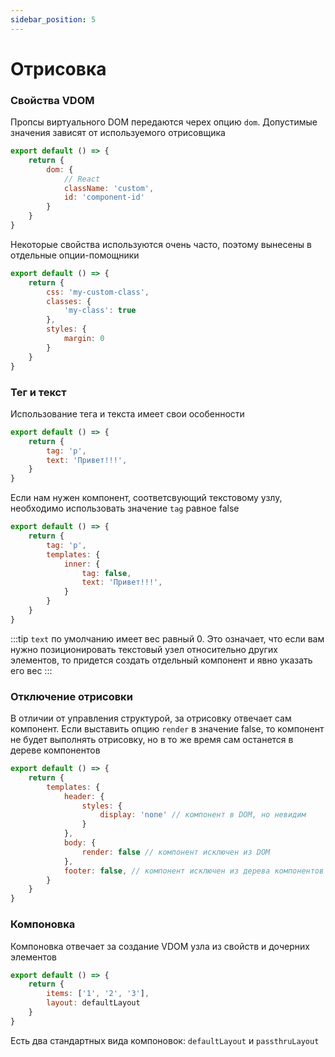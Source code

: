 ```yaml
---
sidebar_position: 5
---
```


# Отрисовка


### Свойства VDOM

Пропсы виртуального DOM передаются черех опцию `dom`. Допустимые значения зависят от используемого отрисовщика

```javascript
export default () => {
    return {
        dom: {
            // React
            className: 'custom',
            id: 'component-id'
        }
    }
}
```

Некоторые свойства используются очень часто, поэтому вынесены в отдельные опции-помощники

```javascript
export default () => {
    return {
        css: 'my-custom-class',
        classes: {
            'my-class': true
        },
        styles: {
            margin: 0
        }
    }
}
```


### Тег и текст

Использование тега и текста имеет свои особенности

```javascript
export default () => {
    return {
        tag: 'p',
        text: 'Привет!!!',
    }
}
```

Если нам нужен компонент, соответсвующий текстовому узлу, необходимо использовать значение `tag` равное false

```javascript
export default () => {
    return {
        tag: 'p',
        templates: {
            inner: {
                tag: false,
                text: 'Привет!!!',
            }
        }
    }
}
```

:::tip
`text` по умолчанию имеет вес равный 0. Это означает, что если вам нужно позиционировать текстовый узел относительно других элементов, то придется создать отдельный компонент и явно указать его вес
:::

### Отключение отрисовки

В отличии от управления структурой, за отрисовку отвечает сам компонент. Если выставить опцию `render` в значение false, то компонент не будет выполнять отрисовку, но в то же время сам останется в дереве компонентов

```javascript
export default () => {
    return {
        templates: {
            header: {
                styles: {
                    display: 'none' // компонент в DOM, но невидим
                }
            },
            body: {
                render: false // компонент исключен из DOM
            },
            footer: false, // компонент исключен из дерева компонентов
        }
    }
}
```


### Компоновка

Компоновка отвечает за создание VDOM узла из свойств и дочерних элементов

```javascript
export default () => {
    return {
        items: ['1', '2', '3'],
        layout: defaultLayout
    }
}
```

Есть два стандартных вида компоновок: `defaultLayout` и `passthruLayout`


